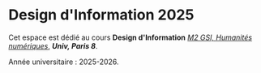 # Design d'Information 2025

Cet espace est dédié au cours **Design d'Information**
*[M2 GSI, Humanités numériques](https://humanites-numeriques.univ-paris8.fr/-Master-GSI-)*, ***Univ, Paris 8***.

Année universitaire : 2025-2026.
